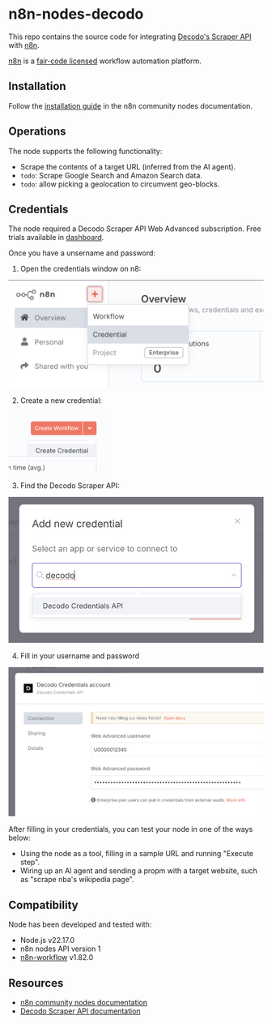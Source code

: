 # n8n-nodes-decodo

This repo contains the source code for integrating [Decodo's Scraper API](https://decodo.com/scraping) with [n8n](https://n8n.io).

[n8n](https://n8n.io/) is a [fair-code licensed](https://docs.n8n.io/reference/license/) workflow automation platform.

## Installation

Follow the [installation guide](https://docs.n8n.io/integrations/community-nodes/installation/) in the n8n community nodes documentation.

## Operations

The node supports the following functionality:

- Scrape the contents of a target URL (inferred from the AI agent).
- `todo`: Scrape Google Search and Amazon Search data.
- `todo`: allow picking a geolocation to circumvent geo-blocks.

## Credentials

The node required a Decodo Scraper API Web Advanced subscription. Free trials available in [dashboard](https://dashboard.decodo.com/).

Once you have a unsername and password:

1. Open the credentials window on n8:

<img src="docs/creds_01.png">

2. Create a new credential:

<img src="docs/creds_02.png" width="200px">

3. Find the Decodo Scraper API:

<img src="docs/creds_03.png">

4. Fill in your username and password

<img src="docs/creds_04.png">

After filling in your credentials, you can test your node in one of the ways below:

- Using the node as a tool, filling in a sample URL and running "Execute step".
- Wiring up an AI agent and sending a propm with a target website, such as "scrape nba's wikipedia page".

## Compatibility

Node has been developed and tested with:

- Node.js v22.17.0
- n8n nodes API version 1
- [n8n-workflow](https://www.npmjs.com/package/n8n-workflow) v1.82.0

## Resources

- [n8n community nodes documentation](https://docs.n8n.io/integrations/#community-nodes)
- [Decodo Scraper API documentation](https://help.decodo.com/docs/web-scraping-api-introduction)
